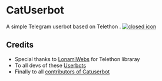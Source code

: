 # CatUserbot
A simple Telegram userbot based on Telethon .
[![closed icon](https://telegra.ph/file/19356857dbf3eb7bbd038.jpg)](https://youtu.be/dQw4w9WgXcQ)



## Credits
   - Special thanks to [LonamiWebs](https://github.com/LonamiWebs/Telethon/) for Telethon libraray
   - To all devs of these [Userbots](https://github.com/sandy1709/catuserbot/tree/bugs#inspiration)
   - Finally to all [contributors of Catuserbot](https://github.com/sandy1709/catuserbot/graphs/contributors)
